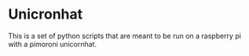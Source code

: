 # Unicronhat
This is a set of python scripts that are meant to be run on a raspberry pi with a pimoroni unicornhat.